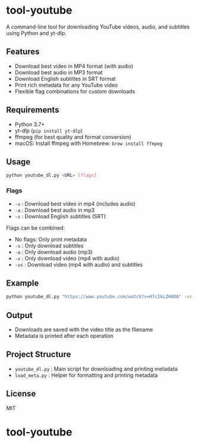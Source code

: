 # tool-youtube

A command-line tool for downloading YouTube videos, audio, and subtitles using Python and yt-dlp.

## Features
- Download best video in MP4 format (with audio)
- Download best audio in MP3 format
- Download English subtitles in SRT format
- Print rich metadata for any YouTube video
- Flexible flag combinations for custom downloads

## Requirements
- Python 3.7+
- yt-dlp (`pip install yt-dlp`)
- ffmpeg (for best quality and format conversion)
- macOS: Install ffmpeg with Homebrew: `brew install ffmpeg`

## Usage
```sh
python youtube_dl.py <URL> [flags]
```

### Flags
- `-v` : Download best video in mp4 (includes audio)
- `-a` : Download best audio in mp3
- `-s` : Download English subtitles (SRT)

Flags can be combined:
- No flags: Only print metadata
- `-s` : Only download subtitles
- `-a` : Only download audio (mp3)
- `-v` : Only download video (mp4 with audio)
- `-vs` : Download video (mp4 with audio) and subtitles

## Example
```sh
python youtube_dl.py "https://www.youtube.com/watch?v=H7cIkLZH8UA" -vs
```

## Output
- Downloads are saved with the video title as the filename
- Metadata is printed after each operation

## Project Structure
- `youtube_dl.py` : Main script for downloading and printing metadata
- `load_meta.py` : Helper for formatting and printing metadata

## License
MIT
# tool-youtube
